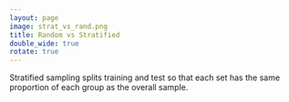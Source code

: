```yaml
---
layout: page
image: strat_vs_rand.png
title: Random vs Stratified
double_wide: true
rotate: true
---
```


Stratified sampling splits training and test so that each set has the same proportion of each group as the overall sample.